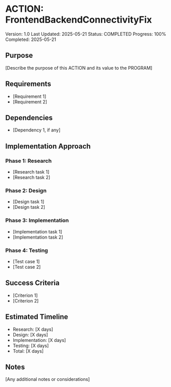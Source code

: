 # ACTION: FrontendBackendConnectivityFix

Version: 1.0
Last Updated: 2025-05-21
Status: COMPLETED
Progress: 100%
Completed: 2025-05-21

## Purpose

[Describe the purpose of this ACTION and its value to the PROGRAM]

## Requirements

- [Requirement 1]
- [Requirement 2]

## Dependencies

- [Dependency 1, if any]

## Implementation Approach

### Phase 1: Research

- [Research task 1]
- [Research task 2]

### Phase 2: Design

- [Design task 1]
- [Design task 2]

### Phase 3: Implementation

- [Implementation task 1]
- [Implementation task 2]

### Phase 4: Testing

- [Test case 1]
- [Test case 2]

## Success Criteria

- [Criterion 1]
- [Criterion 2]

## Estimated Timeline

- Research: [X days]
- Design: [X days]
- Implementation: [X days]
- Testing: [X days]
- Total: [X days]

## Notes

[Any additional notes or considerations]
